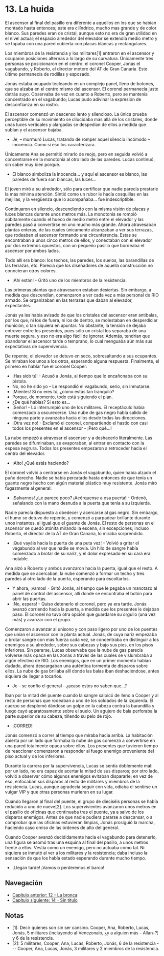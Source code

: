 # 13. La huida

El ascensor al final del pasillo era diferente a aquellos en los que se habían montado hasta entonces; este era cilíndrico, mucho mas grande y de color blanco. Sus paredes eran de cristal, aunque esto no era de gran utilidad en el nivel actual; el espacio alrededor del elevador se extendía medio metro y se topaba con una pared cubierta con placas blancas y rectangulares.

Los miembros de la resistencia y los militares[1] entraron en el ascensor y ocuparon posiciones alternas a lo largo de su curvatura. Únicamente tres personas se posicionaron en el centro: el coronel Cooper, Jonás el vagabundo, y Roberto, el director motero del AT de Gran Canaria. Este último permanecía de rodillas y esposado. 

Jonás estaba ocupado tecleando en un complejo panel, lleno de botones, que se alzaba en el centro mismo del ascensor. El coronel permanecía justo detrás suyo. Observaba de vez en cuanto a Roberto, pero se mantenía concentrado en el vagabundo; Lucas pudo adivinar la expresión de desconfianza en su rostro.

El ascensor comenzó un descenso lento y silencioso. La única prueba perceptible de su movimiento se dilucidaba más allá de los cristales, donde unas luces verticales y alargadas se despedían de ellos a medida que subían y el ascensor bajaba.

- Je, – murmuró Lucas, tratando de romper aquel silencio incómodo – inocencia. Como si eso los caracterizara.

Únicamente Ana se permitió mirarlo de reojo, pero en seguida volvió a concentrarse en la monotonía al otro lado de las paredes. Lucas continuó, sin saber muy bien porqué.

- El blanco simboliza la inocencia... y aquí el ascensor es blanco, las paredes de fuera son blancas, las luces...

El joven miró a su alrededor, sólo para certificar que nadie parecía prestarle la más mínima atención. Sintió como un rubor le hacía cosquillas en las mejillas, y la vergüenza que lo acompañaba... fue indescriptible.

Continuaron en silencio, descendiendo con la misma visión de placas y luces blancas durante unos metros más. La monotonía se rompió súbitamente cuando el hueco de medio metro entre el elevador y las paredes pasó a convertirse en uno mucho más grande. Ahora atravesaban plantas enteras, de las cuales únicamente alcanzaban a ver sus terrazas, que rodeaban el ascensor formando una circunferencia. Estas se encontraban a unos cinco metros de ellos, y conectaban con el elevador por dos extremos opuestos, con un pequeño pasillo que bordeaba el ascensor por ambos lados.

Todo allí era blanco: los techos, las paredes, los suelos, las barandillas de las terrazas, etc. Parecía que los diseñadores de aquella construcción no conocieran otros colores.

- ¡Ahí están! - Gritó uno de los miembros de la resistencia.

Las primeras plantas que atravesaron estaban desiertas. Sin embargo, a medida que descendían, comenzaron a ver cada vez a más personal de RIO armado. Se organizaban en las terrazas que daban al elevador, expectantes.

Jonás ya les había avisado de que los cristales del ascensor eran antibalas, por los que, ni los de fuera, ni los de dentro, se molestaban en desperdiciar munición, o tan siquiera en apuntar. No obstante, la tensión se dejaba entrever entre los presentes, pues sólo un cristal los separaba de una muerte segura, y eso no era algo fácil de ignorar. Además, tendrían que abandonar el ascensor tarde o temprano, lo cual menguaba aún más sus expectativas de supervivencia.

De repente, el elevador se detuvo en seco, sobresaltando a sus ocupantes. Se miraban los unos a los otros, esperando alguna respuesta. Finalmente, el primero en hablar fue el coronel Cooper:

- ¡Has sido tú! - Acusó a Jonás, al tiempo que lo encañonaba con su pistola.
- No, no he sido yo – Le respondió el vagabundo, serio, sin inmutarse.
- ¡Mientes! Si no eres tú, ¿cómo estás tan tranquilo?
- Porque, de momento, todo está siguiendo el plan.
- ¿De qué hablas? Si esto es...
- ¡Señor! - Lo interrumpió uno de los militares. El receptáculo había comenzado a oscurecerse. Una nube de gas negro había salido de ninguna parte y avanzaba hacia ellos desde todas las direcciones.
- ¡Otra vez no! - Exclamó el coronel, compartiendo el hastío con casi todos los presentes en el ascensor - ¡Pero qué...!

La nube empezó a atravesar el ascensor y a deshacerlo literalmente. Las paredes se difuminaban, se evaporaban, al entrar en contacto con la espesa negrura. Todos los presentes empezaron a retroceder hacia el centro del elevador.

- ¡Alto! ¿Qué estás haciendo?

El coronel volvió a centrarse en Jonás el vagabundo, quien había alzado el puño derecho. Nadie se había percatado hasta entonces de que tenía un guante negro hecho con algún material plástico muy resistente. Jonás miró fugazmente al general:

- ¡Salvarnos! ¿Le parece poco? ¡Acérquense a esa puerta! - Ordenó, señalando con la mano desnuda a la puerta que tenía a su izquierda.

Nadie parecía dispuesto a obedecer y acercarse al gas negro. Sin embargo, el humo se detuvo de repente, y comenzó a parpadear brillante durante unos instantes, al igual que el guante de Jonás. El resto de personas en el ascensor se quedó atónita mirando la escena, sin excepciones; incluso Roberto, el director de la AT de Gran Canaria, lo miraba sorprendido.

- ¡Qué vayáis hacia la puerta de una puta vez! - Volvió a gritar el vagabundo al ver que nadie se movía. Un hilo de sangre había comenzado a brotar de su nariz, y el dolor expresado en su cara era notable.

Ana alzó a Roberto y ambos avanzaron hacia la puerta, igual que el resto. A medida que se acercaban, la nube comenzó a formar un techo y tres paredes al otro lado de la puerta, esperando para escoltarlos.

- Y ahora, ¡vamos! - Gritó Jonás, al tiempo que le pegaba un manotazo al panel de control del ascensor, allí donde se encontraba el botón para abrir las puertas.
- ¡No, espera! - Quiso detenerlo el coronel, pero ya era tarde. Jonás avanzó corriendo hacia la puerta, a medida que los presentes le dejaban paso. El coronel no tuvo otra opción que guardarse su orgullo (una vez más) y avanzar con el grupo.

Comenzaron a avanzar al unísono y con paso ligero por uno de los puentes que unían el ascensor con la planta actual. Jonás, de cuya nariz empezaba a brotar sangre con más fuerza cada vez, se concentraba en distinguir a los enemigos a su alrededor, sobre sus cabezas y bajo sus pies, en los pisos inferiores. Sin pararse, Lucas observaba que la nube de gas parecía volverse más opaca en las zonas a través de las cuales se vislumbraba a algún efectivo de RIO. Los enemigos, que en un primer momento habían dudado, ahora descargaban una auténtica tormenta de disparos sobre ellos. La nube de gas brillaba allí donde las balas iban deshaciéndose, antes siquiera de llegar a tocarlos.

- Je – se confío el general - ¿acaso estos no saben que...?

Iban por la mitad del puente cuando la sangre salpicó de lleno a Cooper y al resto de personas que rodeaban a uno de los soldados de la izquierda. El cuerpo se desplomó dándose un golpe en la cabeza contra la barandilla y luego cayó aparatosamente sobre el suelo. Un agujero de bala perforaba la parte superior de su cabeza, tiñendo su pelo de rojo.

- ¡CORRED!

Jonás comenzó a correr al tiempo que miraba hacia arriba. La habitación abierta por un lado que formaba la nube de gas comenzó a convertirse en una pared totalmente opaca sobre ellos. Los presentes que tuvieron tiempo de reaccionar comenzaron a responder al fuego enemigo proveniente del piso actual y de los inferiores.

Durante la carrera por la supervivencia, Lucas se sentía doblemente mal: por un lado, no era capaz de acertar la mitad de sus disparos; por otro lado, volvió a observar cómo algunos enemigos evitaban dispararle; en vez de eso, enfocaban sus disparos al resto de militares y miembros de la resistencia. Lucas, aunque agradecía seguir con vida, odiaba el sentirse un vulgar VIP y que otras personas murieran en su lugar.

Cuando llegaron al final del puente, el grupo de dieciséis personas se había reducido a uno de nueve[2]. Los supervivientes avanzaron unos metros en el pasillo de oficinas que continuaba tras el puente, ya a salvo de los disparos enemigos. Antes de que nadie pudiera pararse a descansar, o a comprobar que las oficinas estuvieran limpias, Jonás prosiguió la marcha, haciendo caso omiso de las órdenes de alto del general. 

Cuando Cooper avanzó decididamente hacia el vagabundo para detenerlo, una figura se asomó tras una esquina al final del pasillo, a unos metros frente a ellos. Vestía como un enemigo, pero no actuaba como tal. Ni siquiera se inmutó al ver a los militares y la resistencia; daba incluso la sensación de que los había estado esperando durante mucho tiempo.

- ¡Llegan tarde! ¡Vamos o perderemos el barco!


## Navegación

- [Capítulo anterior: 12 - La bronca](c12_la-bronca.md)
- [Capítulo siguiente: 14 - Sin título](c14_sin-título.md)

## Notas

- [1]: Decir quienes son sin ser cansino. Cooper, Ana, Roberto, Lucas, Jonás, 5 militares (incluyendo al Venezonalo, ¿y a alguien más – Allan-?) y 6 de la resistencia.
- [2]: 5 militares, Cooper, Ana, Lucas, Roberto, Jonás, 6 de la resistencia --- Cooper, Ana, Lucas, Jonás, 3 militares y 2 miembros de la resistencia.

